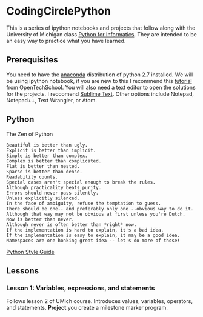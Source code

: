 # CodingCirclePython

This is a series of ipython notebooks and projects that follow along with the University of Michigan class  [Python for Informatics](http://pythonlearn.com/). They are intended to be an easy way to practice what you have learned.

## Prerequisites
You need to have the [anaconda](https://www.continuum.io/downloads) distribution of python 2.7 installed. We will be using ipython notebook, if you are new to this I recommend this [tutorial](http://opentechschool.github.io/python-data-intro/core/notebook.html) from OpenTechSchool. You will also need a text editor to open the solutions for the projects. I reccomend [Sublime Text](http://www.sublimetext.com/). Other options include Notepad, Notepad++, Text Wrangler, or Atom.

## Python
The Zen of Python

    Beautiful is better than ugly.
    Explicit is better than implicit.
    Simple is better than complex.
    Complex is better than complicated.
    Flat is better than nested.
    Sparse is better than dense.
    Readability counts.
    Special cases aren't special enough to break the rules.
    Although practicality beats purity.
    Errors should never pass silently.
    Unless explicitly silenced.
    In the face of ambiguity, refuse the temptation to guess.
    There should be one-- and preferably only one --obvious way to do it.
    Although that way may not be obvious at first unless you're Dutch.
    Now is better than never.
    Although never is often better than *right* now.
    If the implementation is hard to explain, it's a bad idea.
    If the implementation is easy to explain, it may be a good idea.
    Namespaces are one honking great idea -- let's do more of those!
    
[Python Style Guide](http://docs.python-guide.org/en/latest/writing/style/)

## Lessons

### Lesson 1: Variables, expressions, and statements
Follows lesson 2 of UMich course. Introduces values, variables, operators, and statements. **Project** you create a milestone marker program.
